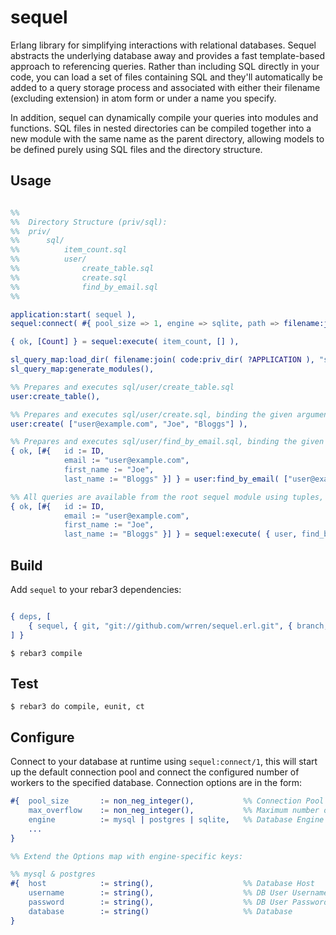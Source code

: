 sequel
=====

Erlang library for simplifying interactions with relational databases. Sequel abstracts the underlying
database away and provides a fast template-based approach to referencing queries. Rather than including
SQL directly in your code, you can load a set of files containing SQL and they'll automatically be added
to a query storage process and associated with either their filename (excluding extension) in atom form or 
under a name you specify.

In addition, sequel can dynamically compile your queries into modules and functions. SQL files in nested directories 
can be compiled together into a new module with the same name as the parent directory, allowing models to be 
defined purely using SQL files and the directory structure.

Usage
---

```erlang

%%
%%  Directory Structure (priv/sql):
%%  priv/
%%      sql/
%%          item_count.sql
%%          user/
%%              create_table.sql
%%              create.sql
%%              find_by_email.sql
%%

application:start( sequel ),
sequel:connect( #{ pool_size => 1, engine => sqlite, path => filename:join( code:priv_dir( ?APPLICATION ), "db.sqlite" ) } ),

{ ok, [Count] } = sequel:execute( item_count, [] ),

sl_query_map:load_dir( filename:join( code:priv_dir( ?APPLICATION ), "sql" ) ),
sl_query_map:generate_modules(),

%% Prepares and executes sql/user/create_table.sql
user:create_table(),

%% Prepares and executes sql/user/create.sql, binding the given arguments to the prepared statement
user:create( ["user@example.com", "Joe", "Bloggs"] ),

%% Prepares and executes sql/user/find_by_email.sql, binding the given arguments to the prepared statement
{ ok, [#{   id := ID, 
            email := "user@example.com", 
            first_name := "Joe", 
            last_name := "Bloggs" }] } = user:find_by_email( ["user@example.com"] ),

%% All queries are available from the root sequel module using tuples, allowing arbitrary levels of nesting
{ ok, [#{   id := ID, 
            email := "user@example.com", 
            first_name := "Joe", 
            last_name := "Bloggs" }] } = sequel:execute( { user, find_by_email }, ["user@example.com"] ).


```

Build
-----

Add ```sequel``` to your rebar3 dependencies:

```erlang

{ deps, [
    { sequel, { git, "git://github.com/wrren/sequel.erl.git", { branch, "master" } } }
] }

```

    $ rebar3 compile

Test
----

    $ rebar3 do compile, eunit, ct

Configure
---------

Connect to your database at runtime using ```sequel:connect/1```, this will start up the default connection
pool and connect the configured number of workers to the specified database. Connection options are in the form:

```erlang
#{  pool_size       := non_neg_integer(),           %% Connection Pool Size
    max_overflow    := non_neg_integer(),           %% Maximum number of workers created if pool is empty
    engine          := mysql | postgres | sqlite,   %% Database Engine    
    ...
}

%% Extend the Options map with engine-specific keys:

%% mysql & postgres
#{  host            := string(),                    %% Database Host
    username        := string(),                    %% DB User Username
    password        := string(),                    %% DB User Password
    database        := string()                     %% Database
}

```
